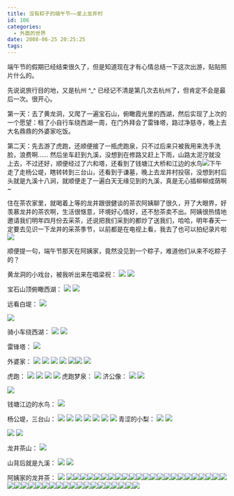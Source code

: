 ```yaml
---
title: 没有粽子的端午节——爱上龙井村
id: 106
categories:
  - 外面的世界
date: 2008-06-25 20:25:25
tags:
---
```


端午节的假期已经结束很久了，但是知道现在才有心情总结一下这次出游，贴贴照片什么的。

先说说旅行目的地，又是杭州 ^_^ 已经记不清是第几次去杭州了，但肯定不会是最后一次。很开心。

第一天：去了黄龙洞，又爬了一遍宝石山，俯瞰霞光里的西湖，然后实现了上次的一个愿望：租了小自行车绕西湖一周，在门外拜会了雷锋塔，路过净慈寺，晚上去大名鼎鼎的外婆家吃饭。

第二天：先去游了虎跑，还顺便接了一瓶虎跑泉，只不过后来只被我用来洗手洗脸，浪费啊…… 然后坐车赶到九溪，没想到在修路又赶上下雨，山路太泥泞就没上去，不过还好，顺便经过了六和塔，还看到了钱塘江大桥和江边的水鸟![](http://shared.live.com/HjKMzTS-xzcms40!CabizA/emoticons/smile_regular.gif)下午走了走杨公堤，瞎转转到三台山，还看到于谦墓，晚上去龙井村投宿，没想到村后头就是九溪十八涧，就顺便走了一遍白天无缘见到的九溪，真是无心插柳柳成荫啊~

住在茶农家里，就喝着上等的龙井跟很健谈的茶农阿姨聊了很久，开了大眼界，好羡慕龙井的茶农啊，生活很惬意，环境好心情好，还不愁茶卖不出。阿姨很热情地邀请我们明年四月份去采茶，还说把我们采到的都炒了送我们，哈哈，明年春天一定要去见识一下龙井的采茶季节，以前都是在电视上看，我去了也可以拍纪录片啦![](http://shared.live.com/HjKMzTS-xzcms40!CabizA/emoticons/smile_regular.gif)

顺便提一句，端午节那天在阿姨家，竟然没见到一个粽子，难道他们从来不吃粽子的？


黄龙洞的小戏台，被我听出来在唱梁祝：
[![](http://tkfiles.storage.live.com/y1pYUYmE6Aa9Ed9JAjoBSO12b2QsLuWXEZck2RhGNrRiuL0ap4R0jXdlg)](http://tkfiles.storage.live.com/y1pYUYmE6Aa9Ed9JAjoBSO12b2QsLuWXEZck2RhGNrRiuL0ap4R0jXdlg) [![](http://tkfiles.storage.live.com/y1pNimYZ8ihzkal5R3fFtVRcHkBFrEpLsDAZSibVFTvPeFvNWbgLE6ciA)](http://tkfiles.storage.live.com/y1pNimYZ8ihzkal5R3fFtVRcHkBFrEpLsDAZSibVFTvPeFvNWbgLE6ciA)

宝石山顶俯瞰西湖：
[![](http://tkfiles.storage.live.com/y1pfMSK3e2W337B3v06WySa2lLHg6RC-Ijfv2m5FFhiVT29EdFflN6S0w)](http://tkfiles.storage.live.com/y1pfMSK3e2W337B3v06WySa2lLHg6RC-Ijfv2m5FFhiVT29EdFflN6S0w) [![](http://tkfiles.storage.live.com/y1pCcKnsRJGdKDU7iCSStihyiLBOUg_psiSxFcJoDGawuzRKzGUFjdiQA)](http://tkfiles.storage.live.com/y1pCcKnsRJGdKDU7iCSStihyiLBOUg_psiSxFcJoDGawuzRKzGUFjdiQA)

远看白堤：
[![](http://tkfiles.storage.live.com/y1p6KxfvH42EZN2fpGkSm9ogNXXCpzmAYZMKccSRFGRRJJBTPnXYKkYDw)](http://tkfiles.storage.live.com/y1p6KxfvH42EZN2fpGkSm9ogNXXCpzmAYZMKccSRFGRRJJBTPnXYKkYDw)

[![](http://tkfiles.storage.live.com/y1p5LiX_ZTjKU5FeJG1KMny35_vMiruJ1BlCMi5IUY5AukBNfCD3eo1bA)](http://tkfiles.storage.live.com/y1p5LiX_ZTjKU5FeJG1KMny35_vMiruJ1BlCMi5IUY5AukBNfCD3eo1bA)

骑小车绕西湖：
[![](http://tkfiles.storage.live.com/y1pGB-9ENyhAwZVol2SQGKNyX09aqJzht8biOg2BAc3T9PLLMSxCHqSMA)](http://tkfiles.storage.live.com/y1pGB-9ENyhAwZVol2SQGKNyX09aqJzht8biOg2BAc3T9PLLMSxCHqSMA) [![](http://tkfiles.storage.live.com/y1ph0wuuSTjeepD545DeO0T04FxpDae0z1rTmPkrcvUbNV5gZumjmXTMw)](http://tkfiles.storage.live.com/y1ph0wuuSTjeepD545DeO0T04FxpDae0z1rTmPkrcvUbNV5gZumjmXTMw)

雷锋塔：
[![](http://tkfiles.storage.live.com/y1pk_lNykAqBStDPGInzcuTJ_GsGF-w8ObHEuSvFleqPS-B3UV-KsoI5w)](http://tkfiles.storage.live.com/y1pk_lNykAqBStDPGInzcuTJ_GsGF-w8ObHEuSvFleqPS-B3UV-KsoI5w)

外婆家：
[![](http://tkfiles.storage.live.com/y1pC4VpOVlGh5bTPM6ZAIz75rhziUVzbndFvAeQNONYy_PHBcOg176jFw)](http://tkfiles.storage.live.com/y1pC4VpOVlGh5bTPM6ZAIz75rhziUVzbndFvAeQNONYy_PHBcOg176jFw) [![](http://tkfiles.storage.live.com/y1pC1qMMw99Mk2Pu13rvU3Km7ZQk29CGFp2BsHLeQpY8MKTAfTuVDclVg)](http://tkfiles.storage.live.com/y1pC1qMMw99Mk2Pu13rvU3Km7ZQk29CGFp2BsHLeQpY8MKTAfTuVDclVg)
[![](http://tkfiles.storage.live.com/y1pkUrEa6S5VJFXYilUahfYenPeQWbm0z-6THB2mP3TVjsA7XJ85Hpz2Q)](http://tkfiles.storage.live.com/y1pkUrEa6S5VJFXYilUahfYenPeQWbm0z-6THB2mP3TVjsA7XJ85Hpz2Q) [![](http://tkfiles.storage.live.com/y1pnkHJRXoZU1tJ5THcsPsQYyRw02fHJJv9Jb-tu2dF2C_M0caOSva8Ug)](http://tkfiles.storage.live.com/y1pnkHJRXoZU1tJ5THcsPsQYyRw02fHJJv9Jb-tu2dF2C_M0caOSva8Ug) [![](http://tkfiles.storage.live.com/y1pBxrG9rCLkzbrQbotcaA-yE6BPfhKh-jBp5km7NGmOgi3weQLy_DOmA)](http://tkfiles.storage.live.com/y1pBxrG9rCLkzbrQbotcaA-yE6BPfhKh-jBp5km7NGmOgi3weQLy_DOmA)[![](http://tkfiles.storage.live.com/y1prE8bPTCMc-xvYLJeBzs209BxElR7z5ipzmjmdprTKESXaaRwjsCdeQ)](http://tkfiles.storage.live.com/y1prE8bPTCMc-xvYLJeBzs209BxElR7z5ipzmjmdprTKESXaaRwjsCdeQ) [![](http://tkfiles.storage.live.com/y1p5VUq6JixxSLVLn-NBP78XTcx8m1CPMyLiHmdeS2A3VtobN2FQO1v4A)](http://tkfiles.storage.live.com/y1p5VUq6JixxSLVLn-NBP78XTcx8m1CPMyLiHmdeS2A3VtobN2FQO1v4A)

虎跑：
[![](http://tkfiles.storage.live.com/y1pEi8BwAsaiUkUka4MrfM67cEghL25ZleSjkE2QObSXzDerT4cFspjhQ)](http://tkfiles.storage.live.com/y1pEi8BwAsaiUkUka4MrfM67cEghL25ZleSjkE2QObSXzDerT4cFspjhQ) [![](http://tkfiles.storage.live.com/y1pNbXBAVxCuBRDd_JARyVtVbwdDryyTb2GF0bXgq7aqll1FvI_qwodjg)](http://tkfiles.storage.live.com/y1pNbXBAVxCuBRDd_JARyVtVbwdDryyTb2GF0bXgq7aqll1FvI_qwodjg)
[![](http://tkfiles.storage.live.com/y1pSYO9F9E_SHgSPPSEZDgFCJNchQq2engfrZZ3ZG2r-KImOh4yTEsfZw)](http://tkfiles.storage.live.com/y1pSYO9F9E_SHgSPPSEZDgFCJNchQq2engfrZZ3ZG2r-KImOh4yTEsfZw) [![](http://tkfiles.storage.live.com/y1p7FOKBTRDFZxyFGYXUtJw_awnaYIdNO3o5GI13dkcekU-blB_nJadBw)](http://tkfiles.storage.live.com/y1p7FOKBTRDFZxyFGYXUtJw_awnaYIdNO3o5GI13dkcekU-blB_nJadBw)
虎跑梦泉：
[![](http://tkfiles.storage.live.com/y1pqM5EDibnB7b1F2kiMPSY6rI6n8vOCvlDmQumjmcGJ_wsHoUdUYLeqg)](http://tkfiles.storage.live.com/y1pqM5EDibnB7b1F2kiMPSY6rI6n8vOCvlDmQumjmcGJ_wsHoUdUYLeqg)
济公像：
[![](http://tkfiles.storage.live.com/y1p1A5Yc-Q2Bno4QTEu4COrKwgTw0j6bt9vj01HIbPfGQU0tS9PlVTYDw)](http://tkfiles.storage.live.com/y1p1A5Yc-Q2Bno4QTEu4COrKwgTw0j6bt9vj01HIbPfGQU0tS9PlVTYDw) [![](http://tkfiles.storage.live.com/y1pDebI1wBrTdTFSyU78UR575sBSixCPmLji6qVICN_GNPrWelfUPlURA)](http://tkfiles.storage.live.com/y1pDebI1wBrTdTFSyU78UR575sBSixCPmLji6qVICN_GNPrWelfUPlURA)

[![](http://tkfiles.storage.live.com/y1pkDPzaxrXEZ5DA7o_mnNZNjWOcW-qUCDw8l6HKsiDz71RqKY82_c4pQ)](http://tkfiles.storage.live.com/y1pkDPzaxrXEZ5DA7o_mnNZNjWOcW-qUCDw8l6HKsiDz71RqKY82_c4pQ)

钱塘江边的水鸟：
[![](http://tkfiles.storage.live.com/y1pVmXdofOnHv-t9bhXSAp_BUfMsK19KrsPA7J401D9WASIjZjsDxdefQ)](http://tkfiles.storage.live.com/y1pVmXdofOnHv-t9bhXSAp_BUfMsK19KrsPA7J401D9WASIjZjsDxdefQ)

杨公堤，三台山：
[![](http://tkfiles.storage.live.com/y1pD1x_g4dT8knL0PAAePnenb-RmPgOClQRTkHZ59qO95uDWfKLO7seHA)](http://tkfiles.storage.live.com/y1pD1x_g4dT8knL0PAAePnenb-RmPgOClQRTkHZ59qO95uDWfKLO7seHA) [![](http://tkfiles.storage.live.com/y1ptOHEg0w-6c58Ub15V7V4x5mg4_cVkpqg-W3f5OoEECm4JqAbgzLj2w)](http://tkfiles.storage.live.com/y1ptOHEg0w-6c58Ub15V7V4x5mg4_cVkpqg-W3f5OoEECm4JqAbgzLj2w)
[![](http://tkfiles.storage.live.com/y1pXvK-J7niwWpdUeVxRCYarc2DlOci1PCsoDwD8TSrj2XMc9_GaC0vow)](http://tkfiles.storage.live.com/y1pXvK-J7niwWpdUeVxRCYarc2DlOci1PCsoDwD8TSrj2XMc9_GaC0vow) [![](http://tkfiles.storage.live.com/y1p6P6z1mDq3e6GTTH8uNoKoOTNe49naawYopsr4wMbZzb1r3pTQZUHyw)](http://tkfiles.storage.live.com/y1p6P6z1mDq3e6GTTH8uNoKoOTNe49naawYopsr4wMbZzb1r3pTQZUHyw)
[![](http://tkfiles.storage.live.com/y1pHplec7gPe55xSWKJTPaZY0v6h-SV7rELlWOQmi_3gH193mZdM1iZNA)](http://tkfiles.storage.live.com/y1pHplec7gPe55xSWKJTPaZY0v6h-SV7rELlWOQmi_3gH193mZdM1iZNA) [![](http://tkfiles.storage.live.com/y1pCRJ-SgsXq5UTa8m83TvGKxp8C2VkvzgqK7zJy-182bqdRs0nvczybA)](http://tkfiles.storage.live.com/y1pCRJ-SgsXq5UTa8m83TvGKxp8C2VkvzgqK7zJy-182bqdRs0nvczybA)
[![](http://tkfiles.storage.live.com/y1pE6RlJTU_H9Wr_9DtKRBMqfEJ-Rvp9C4x7PxDz9DJCCoCdN93ZZ4_WA)](http://tkfiles.storage.live.com/y1pE6RlJTU_H9Wr_9DtKRBMqfEJ-Rvp9C4x7PxDz9DJCCoCdN93ZZ4_WA)
青涩的小梨：
[![](http://tkfiles.storage.live.com/y1pxRnY3f2UAviZEZ_QuZdQmUW_d0dsF9ueYRVWow_opHbUo10kQhWuyA)](http://tkfiles.storage.live.com/y1pxRnY3f2UAviZEZ_QuZdQmUW_d0dsF9ueYRVWow_opHbUo10kQhWuyA) [![](http://tkfiles.storage.live.com/y1p_RFCyBNypScJ1VzU6EGt8xDVtDY191IPvSqq2z8FDth0q-SVd0k9MQ)](http://tkfiles.storage.live.com/y1p_RFCyBNypScJ1VzU6EGt8xDVtDY191IPvSqq2z8FDth0q-SVd0k9MQ)

[![](http://tkfiles.storage.live.com/y1pkDYNXnkgGhvG4b3_L2zQglObkbgfQOAmKegARE6CB0noBIDMwGh41w)](http://tkfiles.storage.live.com/y1pkDYNXnkgGhvG4b3_L2zQglObkbgfQOAmKegARE6CB0noBIDMwGh41w) [![](http://tkfiles.storage.live.com/y1p0wMZcOVXn_YGJHsUoVupS6haRT2ALsw_Dk1NFRIZnpEFC5YsXoPVQQ)](http://tkfiles.storage.live.com/y1p0wMZcOVXn_YGJHsUoVupS6haRT2ALsw_Dk1NFRIZnpEFC5YsXoPVQQ)

龙井茶山：
[![](http://tkfiles.storage.live.com/y1pevPkusDNsK8pyd4ZYuTWpqW667CWOgES_-F-benWBpd175tavobyoQ)](http://tkfiles.storage.live.com/y1pevPkusDNsK8pyd4ZYuTWpqW667CWOgES_-F-benWBpd175tavobyoQ)

山背后就是九溪：
[![](http://tkfiles.storage.live.com/y1pnPmC8FpaT9qu9Rlkoz_DDsWNehs0W9l9XyKJtInd5DA9a-aJ4P9J6Q)](http://tkfiles.storage.live.com/y1pnPmC8FpaT9qu9Rlkoz_DDsWNehs0W9l9XyKJtInd5DA9a-aJ4P9J6Q) [![](http://tkfiles.storage.live.com/y1pJ48fVL8Aq2nG7fh_QACGy1-hSao8pxMiLmw57zS1wmjtl5IYKBL0RA)](http://tkfiles.storage.live.com/y1pJ48fVL8Aq2nG7fh_QACGy1-hSao8pxMiLmw57zS1wmjtl5IYKBL0RA)

阿姨家的龙井茶：
[![](http://tkfiles.storage.live.com/y1prilhsPzeMxa344Zcoi3En7RavulyX3yGZqL5EHw06e_Ogh5muheS5A)](http://tkfiles.storage.live.com/y1prilhsPzeMxa344Zcoi3En7RavulyX3yGZqL5EHw06e_Ogh5muheS5A) [![](http://tkfiles.storage.live.com/y1pKgzOs9122tSRnwmqviEamFLvMNKMWT0bXK6XOFlen_mtT4JmF8TeDA)](http://tkfiles.storage.live.com/y1pKgzOs9122tSRnwmqviEamFLvMNKMWT0bXK6XOFlen_mtT4JmF8TeDA)[![](http://byfiles.storage.live.com/y1pLd5YnRLJMmJKzUgoNfgxNj9y2o83lAaS4e-uA6damn5z2IrPTzAK8p46VqE7HAPFFdFUcp2ZDoE)](http://byfiles.storage.live.com/y1pLd5YnRLJMmJKzUgoNfgxNsr8DFYU5dCaNtS1Ovd7pQ-8-iiOE3vRNYDXWcTIaaTADrccVGVUFxc)[![](http://byfiles.storage.live.com/y1p4SXMN86VNHp97oSo9Ci_dV01CEvia3YWxIbLR5G8TTn4S-Oan-pNuLcPjGzy25iIowN74n60n-A)](http://byfiles.storage.live.com/y1p4SXMN86VNHp97oSo9Ci_dby4E1uT9-Oq9WeW8zxWBDGcf-mqE7tnXGKx88DikWZHKSdrURMUGhY)[![](http://byfiles.storage.live.com/y1pNmIUCORLT8cYLksSswWHBapg48AlQ6Lrw4Wv7eD1RVxfr079dqjMjxkaB7fAAG4izuoxzyfZRrs)](http://byfiles.storage.live.com/y1pNmIUCORLT8cYLksSswWHBSnuVQBzjv_6g5O4GD4x5COryDdlMl3dRYViP1kmR-SKAgPuiYtPfeY)[![](http://byfiles.storage.live.com/y1p4AC-SKsZUKT42sqt_Sbu9JI9bfWycKSWrom9sK3OtG0zuBoifCtCEgnMuhbzaxX5zQ4huIVBLLw)](http://byfiles.storage.live.com/y1p4AC-SKsZUKT42sqt_Sbu9APSsU-eGOlEOcZs19un0U7xF1SUVBl2fC-HcfN3PLtKbGh0KL-9_fk)[![](http://byfiles.storage.live.com/y1pA0Dhjigzb80CLao3SOfKAssdGbQPUVsyOalOnQK9a-dY7DZ7IWsg-o-A-OdvzgGM0c8m_AoH_2Q)](http://byfiles.storage.live.com/y1pA0Dhjigzb80CLao3SOfKAtINWEjnHlIkrtM07DSkaixFs5kcGVaOZVUEaLoRFakQzHHQqVB6q9w)[![](http://byfiles.storage.live.com/y1pvh74YZkE_HjRMa05UAIuvTbRv7AntTjnJDPTeyooK-cqfODO8aaD5Avcvv1OAqLVXYE8s9Ul3gM)](http://byfiles.storage.live.com/y1pvh74YZkE_HjRMa05UAIuvcxjX6seR0VudgCcxgBp0NDSh4JDe56SzksAewTXZV7XffA5r0Qgfvk)[![](http://byfiles.storage.live.com/y1p5Y1UpxHofO9-pm4XvC5h7pT8fJGYShmXv6vcvGl6-PnfNNfoe53Fiu_hDPz9t5F4XxMCNQqdXbc)](http://byfiles.storage.live.com/y1p5Y1UpxHofO9-pm4XvC5h7rILw6Bn8d58Q367Y8A23gCyiUjNNAqJTKu7FISOkWaymLMbB0nVHvU)[![](http://byfiles.storage.live.com/y1pv6WobuvRq9T6H4p96RhgD_mUybf3fccnwV-TFGXagsQ_li_b6GavebR--YK911m7gYYaz5axKXw)](http://byfiles.storage.live.com/y1pv6WobuvRq9T6H4p96RhgD-OvvagFYvtWcx3vhyY5KA8M55dlePaMDd6f0X0nP1kMwrUW1eWhH-4)[![](http://byfiles.storage.live.com/y1p7oj9fQBpCcOHSB5_g4vu9ZqukTMHvGY90ceYPGKIRrcRAE4AeAATbTbMVtxPKTXJwq-_SKycAqg)](http://byfiles.storage.live.com/y1p7oj9fQBpCcOHSB5_g4vu9eOye2Xu8Q5XuK5HD2-BEIZM8c62lvIMkdet-jiOhy4rAO3wYTyTC6k)[![](http://byfiles.storage.live.com/y1pOeHw3ytUiojRET6JCa6ASQFGminEWITcxFGTnzm_e2G-izQHdqCEapviFaI9_XteZhFAhLSQXi4)](http://byfiles.storage.live.com/y1pOeHw3ytUiojRET6JCa6ASR0TUD-Mak0O3AJ_08sUblPF-NyK4K1qvOqNeGBBiQFWcYjbG2xEpio)[![](http://byfiles.storage.live.com/y1pR2OsCdaX48bQMnHxv6kRABq9WNY-j4tvyLjF2LDFXGbtyFwXTVxTE2DaUd6UKDesJQtLPb9YcE4)](http://byfiles.storage.live.com/y1pR2OsCdaX48bQMnHxv6kRAGUDCBORGlshIEHrEwBuDaDYjc-usVCS9VVyLzK8awMxaXyOg1xiPVs)[![](http://byfiles.storage.live.com/y1pioUg7mIp8mnJSsz_wimFmEisrv4ChuHP2gxevtH3-2vqAEgyrEi31BS68njEtiUT0bcM9ZNMduo)](http://byfiles.storage.live.com/y1pioUg7mIp8mnJSsz_wimFmIxssP7j_izpEA2vceQh9ZRlj2Ub2VJsnyX4xajbQ-phubMXosdB-3E)[![](http://byfiles.storage.live.com/y1pFZMPqDTMfGMpujgkBge4WeZXnqbL2M_I5UTF08cM-Ws3htFQ34cC9_zOWWuKM58-SPn-ZPLOgb4)](http://byfiles.storage.live.com/y1pFZMPqDTMfGMpujgkBge4WWh_l2-Po7xt2vwrcQfmheAQ7B-pCz-PwOVyFc2FkSOSYcX6ofFY3Y4)[![](http://byfiles.storage.live.com/y1pheGujShsOw-Zd_BqHzyUcjj_IfMdCPpXEHzzXabsVitbSBwjSU9IrmSKfxMGDVsz3iplQb89_iM)](http://byfiles.storage.live.com/y1pheGujShsOw-Zd_BqHzyUcpKSeA9mHEk2ev-ErdkJ0QtI4BeEWhpLPQI3Pf_sllbxHemPpFU0S7c)[![](http://byfiles.storage.live.com/y1pKS1MpVvCWFvqFddW46V1ZF812CaPm3U8wwM1VE21E6y6c5slS9dDyEyfibU2PfVnZTXXmD2mEQE)](http://byfiles.storage.live.com/y1pKS1MpVvCWFvqFddW46V1ZP9Zv0HzSi9HrBtZnl9DH98iZ6Rla9lDIPnxmyp7Qdn5pqw2yoxvJZU)[![](http://byfiles.storage.live.com/y1pAp5Oyx78i3KLotW_NK1c-ESmZ-InRO7J8Zk2esFCoLZf5H0jKk9HvkKSpCi2-gxXRELZq5qJA4Q)](http://byfiles.storage.live.com/y1pAp5Oyx78i3KLotW_NK1c-POcfmfY-lG2V6GvlIVQGhK3DxE2Zhd9eKQvgm6ZdTbKo1Lg99ieXQ0)[![](http://byfiles.storage.live.com/y1pY3BS3rZFho5pfvHizCslvs-QJrJb0WiPqDLrplzGAeHv51iq0ZdPDWC-24lKtm7sqR8XoE6M_LE)](http://byfiles.storage.live.com/y1pY3BS3rZFho5pfvHizCslvv1Z2RlNNoCJaROJneoG86OqBeVRnkrpRHB99zxS0r6cUNAb1YqbYT4)[![](http://byfiles.storage.live.com/y1ph46ZFpa4e9y-5Xdpbl_4l7LuVdwQc1JSybd-mKNUybykLhwdwv-pz9_vq07q0xWdvMAIUSOh7ps)](http://byfiles.storage.live.com/y1ph46ZFpa4e9y-5Xdpbl_4l7JpsHawiwMMzQnnhfe49rqRVd6zQ0ADdcVPiG55JXQyMVTgdWiXZLM)[![](http://byfiles.storage.live.com/y1pzb65fWDxEltDksP4zqc9onDX4y00SFD_ClQXUFZjocFDmyIVhrS4gbgi0OGHFEZHHZmGbYAH0Hw)](http://byfiles.storage.live.com/y1pzb65fWDxEltDksP4zqc9ogCUeo4t2A-8cs-NEMn66cuKbUot-ohrzACdNlmRuTcr3_hmIdFfmEM)[![](http://byfiles.storage.live.com/y1pDU7xu6rswLUgytgsfx23UQTl9fML7fYzwlsSoUM-iX4kdvUAFML9wGv4TtgnRDC3AK-Uh1kAkec)](http://byfiles.storage.live.com/y1pDU7xu6rswLUgytgsfx23UT2KVVPnnOnu-ZzNpbtyS81rXe5FKBInTNMNdVR4uXhxL66Cm2SK650)[![](http://byfiles.storage.live.com/y1pi2FfvHqnhSzgX19X7Px-VCusJ1sv3YgnY7kOVTq4SzLiCxX4OkahOin14q1uu_IiF5Euva9PK9E)](http://byfiles.storage.live.com/y1pi2FfvHqnhSzgX19X7Px-VOsOiGGAD90jUvaS8fHqWisYuCi7IIQyoh3xxIGKkG0IHlGcZQtbkSU)[![](http://byfiles.storage.live.com/y1pTBAyBKHR_vfw3FkUEXHcV4M2rHs1bkAj1Ez6Eyatd15zZfCkYPGuZyABTTE_I9SLRSWG8lwEJiA)](http://byfiles.storage.live.com/y1pTBAyBKHR_vfw3FkUEXHcV4ohHgbG3v8dvEGUebYUfQs76eVz5xKze3G_jNdKirpwD3_D-y8oVic)[![](http://byfiles.storage.live.com/y1pNq1Ag7oPI806YjdYe-a9xbnjMD8IAR12a2shy4pJB8T0O2QkOP2wSJmzQ7eg1e-nU0HfZPRO0C8)](http://byfiles.storage.live.com/y1pNq1Ag7oPI806YjdYe-a9xSpk4UJPhhFTGWdiTFBoqdvRT3JgCpy-ToFQPYMi9wMyA8YY6YXZCMs)[![](http://byfiles.storage.live.com/y1pYljrh3EQJMiY4IxWTwV5IqgVHMMrYnEx-2jDRpXcnGasbJwabklL13WNreZTibp2oxaVTwJEicI)](http://byfiles.storage.live.com/y1pYljrh3EQJMiY4IxWTwV5IgQ2AtkAYumszaKWM6bQ9nUvHKKkv5udYTC0Nb5eOwywRi1rxiioV0s)[![](http://byfiles.storage.live.com/y1pE5Djgv6y8StOrTlE5ji9utGM5nbvixcZp4iXX1SW_QCZMW0WpYQeKpYjxsHM7wpg0vS-AzTCgYg)](http://byfiles.storage.live.com/y1pE5Djgv6y8StOrTlE5ji9uiKhlMinQqM2e7fIJsMmHa-PkEmjFGjVs8430OqaOXltCm5ITrQgRCM)[![](http://byfiles.storage.live.com/y1pbwEu1xCbABzofrvWu9_TcoI8D2wnH-ek3PWz6iYcU8SDaoicKYGdqRpG1cm13fIeCYj7XNX-cWQ)](http://byfiles.storage.live.com/y1pbwEu1xCbABzofrvWu9_Tcvg-5hgo95ZCl2c36Pzv8Ad6VZbfRweCmqJ1gxlkiIm9Is1JMdM5TpU)[![](http://byfiles.storage.live.com/y1pqcxHkUQ3yLBsdReQP-rEBjP-LxxB0ly5cAMO5gPY4aUyuScQOcRZ8BuF3itps9peLt08Hh2y6Ao)](http://byfiles.storage.live.com/y1pqcxHkUQ3yLBsdReQP-rEBh6cdvr6tSAHm6847ikmUz9Tf_plnRhXOEI3Fe8fPWL9bP86vQgTjnQ)[![](http://byfiles.storage.live.com/y1pucLpSKmaFBpi5ArdIl5uHgJPEqKNOAc8b4rGbWh1MlhP0ZVBg-_-DlYlF2Ke9KYCaEimLPizlWg)](http://byfiles.storage.live.com/y1pucLpSKmaFBpi5ArdIl5uHsFpPzXomiDHyx06HcLN-mBN2jV1tv9sdKmK5z-lUAhqDOa1ycFhDTg)[![](http://byfiles.storage.live.com/y1pG2tyIDCYG_jepYHw5vrFyfpPxc6GJD7xq1BP4gqCpwos3UeLpAj2cTlulxb0PFOxR6-GFyrKjy8)](http://byfiles.storage.live.com/y1pG2tyIDCYG_jepYHw5vrFyWyAuujGkumBHawuVkbGW2DTaQUZt13WgT05zwfx9WPQgLUL5ggEqYU)[![](http://byfiles.storage.live.com/y1piw55S4cHOqiWJ6Hdja0-jH2gDhAQQgqKoqOUbqcy66Qdngt5FkAQ1StDI3hlwrrnWXA8tv7q_NM)](http://byfiles.storage.live.com/y1piw55S4cHOqiWJ6Hdja0-jEUoorUsorJr6-8yJEeF3gojuDt8DEwxv2kt66JvznxnlBfeKck1Y1Y)[![](http://byfiles.storage.live.com/y1pAc-ftdKUWRutzOqNQBcsP9Xiu3z1i5yH-GBagHN-wbe3gUJwyn4SZlxJ_HE-ahdmcW0-w0FF6hk)](http://byfiles.storage.live.com/y1pAc-ftdKUWRutzOqNQBcsP1vJHMpNhGwt0eS5eMuNWyk-KaQjN_2rnpoB1jOrCWr-9VpBWENW0BQ)[![](http://byfiles.storage.live.com/y1p__A81XFSNZl0hgJj8ipcBziy4MlIyRvE_kctu9ru2PI9LzBdhZdNykC1eG7sarDaZmbpB2GBbIs)](http://byfiles.storage.live.com/y1p__A81XFSNZl0hgJj8ipcB4siOph026CaqYHuGxvKWuUURRw5xPp3PE0s8gSMUWC34MlF8y8P3sA)[![](http://byfiles.storage.live.com/y1pXeDiEy_3eW0T3lzyQeZZbSHslpH-yc8PuNbiOG60hxO7aMI5IgpJgLLnrvJv1W8h5gycB7SrPfo)](http://byfiles.storage.live.com/y1pXeDiEy_3eW0T3lzyQeZZbWrdWnsVFxIaqP6TvfS_sGR2HyGpaOw88csI6N-how6Q0YWgvvgBbyo)[![](http://byfiles.storage.live.com/y1pmc4CcyY2b88rz3UKEV5oBvQjw5Oei2TTeqlRVEUf8I8qfwt0-mV93UfGdd0a9xikmxfGkMle2YA)](http://byfiles.storage.live.com/y1pmc4CcyY2b88rz3UKEV5oBi1qHSlzekifdbpduFcHtqNfU-8nAdQ7AKjCndq1fFKa-giCdv89Kmc)[![](http://byfiles.storage.live.com/y1pVjssz8jkTtbkS0zcPjWEfY7AV8ClOTDDkd8elX1YIBA0hkxU8lzxye5kq6HJK07Uj9Cz5lQaEiA)](http://byfiles.storage.live.com/y1pVjssz8jkTtbkS0zcPjWEffNIEqiM6motJGFECD6rseKwLClbCMt-HWWjUzbQBMQAcklT0bhfGTA)[![](http://byfiles.storage.live.com/y1p12zvpqCSkZyxLBP2mFTwNobufKnFwbkFsIvlpJ4OMg-SMZdjUlnv5bwTB-7hR6K-whOcvSejXwk)](http://byfiles.storage.live.com/y1p12zvpqCSkZyxLBP2mFTwNkttviF0ae0IT7sCEKsZ4xBPII_srjGHL73qMumBK-HGkYGJ7y9O1XQ)[![](http://byfiles.storage.live.com/y1pS1lQNd7iitdEvzoApzUxxlPgOAUAqI5dtIwvO9b4soKhJpckRs-twEXLKP1UMjUeT9adxX4EuYA)](http://byfiles.storage.live.com/y1pS1lQNd7iitdEvzoApzUxxvubJhsvyVJQUvzqswj6ceV0KxGUgi2i-8iNu-1wSIqs34vYBP56hew)[![](http://byfiles.storage.live.com/y1pnJmMWlmVb7t6wsBxxtAafsIv5yTXRb0tfTm65zJXp1w0VGmOJCe3WmX73n2DBoyvgFi2X2Cb6xw)](http://byfiles.storage.live.com/y1pnJmMWlmVb7t6wsBxxtAafpkpwnlRI_aFipvJhhrg8FYGfdCMpBSHIgpJQqgteZ0vGx92GyOlNfE)[![](http://byfiles.storage.live.com/y1pxU5iRON45FLBLSHlnXwWPAEf6ftlZWQZGOiTFiNixDGR7ns0ay1MuGnzwu7ZoucB5DtWoZ5w62Y)](http://byfiles.storage.live.com/y1pxU5iRON45FLBLSHlnXwWPLfrj75F7i0gzb8Q9_O0Loat65on7ktRtUwJvP9xkEswjuiPKBE41wg)[![](http://byfiles.storage.live.com/y1pfwGxKeFOweDUOg0YA1yEukLP9Z2_dTf-unx7Uo0pXqxKCug86WDx_SO-2u_uPPtyWkZX2TGmVD8)](http://byfiles.storage.live.com/y1pfwGxKeFOweDUOg0YA1yEuqjMSXspPoA9Hzkn7M44EO5NipHmcnC6bFf9jtDmmMCNkQ-1Kka066c)[![](http://byfiles.storage.live.com/y1p18b48ZS6PDafdCjv20WDej573ec01P2XgdQxZ40Mw_cipkZ3Hc1YfiVlaaD48cp8JY0jEQVphmc)](http://byfiles.storage.live.com/y1p18b48ZS6PDafdCjv20WDeruB_cuh_wKq22tueBwXknLw__ZDwWizwE2kgihhcB2AhNtraey5iI0)
